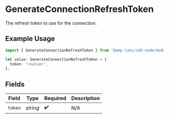 # GenerateConnectionRefreshToken

The refresh token to use for the connection.

## Example Usage

```typescript
import { GenerateConnectionRefreshToken } from "@amp-labs/sdk-node/models/operations";

let value: GenerateConnectionRefreshToken = {
  token: "<value>",
};
```

## Fields

| Field              | Type               | Required           | Description        |
| ------------------ | ------------------ | ------------------ | ------------------ |
| `token`            | *string*           | :heavy_check_mark: | N/A                |